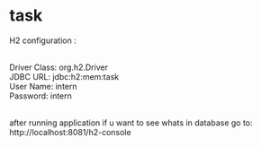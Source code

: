 # task

H2 configuration : <br><br>

Driver Class:	 org.h2.Driver <br>
JDBC URL: jdbc:h2:mem:task <br>
User Name:	intern <br>
Password:	intern <br><br>

after running application if u want to see whats in database go to: http://localhost:8081/h2-console <br><br>

